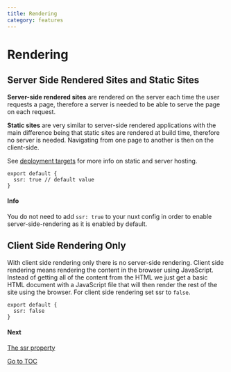 ```yaml
---
title: Rendering
category: features
---
```

# Rendering

## Server Side Rendered Sites and Static Sites

**Server-side rendered sites** are rendered on the server each time the user requests a page, therefore a server is needed to be able to serve the page on each request.

**Static sites** are very similar to server-side rendered applications with the main difference being that static sites are rendered at build time, therefore no server is needed. Navigating from one page to another is then on the client-side.

See [deployment targets](./features/deployment-targets) for more info on static and server hosting.

```js{}[nuxt.config.js]
export default {
  ssr: true // default value
}
```

#### Info
You do not need to add `ssr: true` to your nuxt config in order to enable server-side-rendering as it is enabled by default.


## Client Side Rendering Only

With client side rendering only there is no server-side rendering. Client side rendering means rendering the content in the browser using JavaScript. Instead of getting all of the content from the HTML we just get a basic HTML document with a JavaScript file that will then render the rest of the site using the browser. For client side rendering set ssr to `false`.

```js{}[nuxt.config.js]
export default {
  ssr: false
}
```

#### Next
[The ssr property](./configuration-glossary/configuration-ssr)

<span style='float: footnote;'><a href="../../../../index.html#toc">Go to TOC</a></span>
